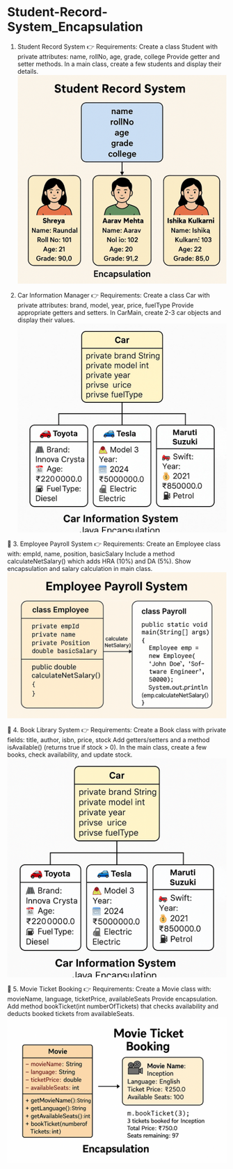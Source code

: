 # Student-Record-System_Encapsulation

 1. Student Record System
👉 Requirements:
Create a class Student with private attributes:
name, rollNo, age, grade, college
Provide getter and setter methods.
In a main class, create a few students and display their details.
![image alt](https://github.com/ShreyaRaundal/Student-Record-System_Encapsulation/blob/2e9342aaa018d0bfc031badb6630122ced37f3a3/StudentRecord.png)

3. Car Information Manager
👉 Requirements:
Create a class Car with private attributes:
brand, model, year, price, fuelType
Provide appropriate getters and setters.
In CarMain, create 2-3 car objects and display their values.
![image alt](https://github.com/ShreyaRaundal/Student-Record-System_Encapsulation/blob/7927b1b2d2b159b3b579c3de7de8831832ddb853/Car.jpg)

🧩 3. Employee Payroll System
👉 Requirements:
Create an Employee class with:
empId, name, position, basicSalary
Include a method calculateNetSalary() which adds HRA (10%) and DA (5%).
Show encapsulation and salary calculation in main class.
![image alt](https://github.com/ShreyaRaundal/Student-Record-System_Encapsulation/blob/eb30c41d4f6e89802c5342e6be58abdd92b0895e/Emp.png)

🧩 4. Book Library System
👉 Requirements:
Create a Book class with private fields:
title, author, isbn, price, stock
Add getters/setters and a method isAvailable() (returns true if stock > 0).
In the main class, create a few books, check availability, and update stock.
![image alt](https://github.com/ShreyaRaundal/Student-Record-System_Encapsulation/blob/cca426243321c96ada4afc110bd48f5189944fcf/Car.png)

🧩 5. Movie Ticket Booking
👉 Requirements:
Create a Movie class with:
movieName, language, ticketPrice, availableSeats
Provide encapsulation.
Add method bookTicket(int numberOfTickets) that checks availability and deducts booked tickets from availableSeats.
![image alt](https://github.com/ShreyaRaundal/Student-Record-System_Encapsulation/blob/58bf7419b74aecec118246f08155701ba0d8bb79/movieticket.png)
